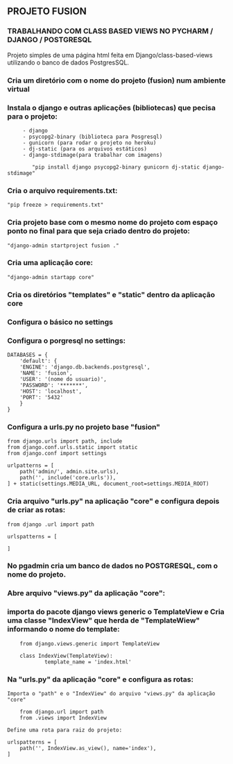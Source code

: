 ## PROJETO FUSION

### TRABALHANDO COM CLASS BASED VIEWS NO PYCHARM / DJANGO / POSTGRESQL

Projeto simples de uma página html feita em Django/class-based-views
utilizando o banco de dados PostgresSQL.

### Cria um diretório com o nome do projeto (fusion) num ambiente virtual

### Instala o django e outras aplicações (bibliotecas) que pecisa para o projeto:

		 - django
		 - psycopg2-binary (biblioteca para Posgresql)
		 - gunicorn (para rodar o projeto no heroku)
		 - dj-static (para os arquivos estáticos)
		 - django-stdimage(para trabalhar com imagens)
		 
		 	"pip install django psycopg2-binary gunicorn dj-static django-stdimage"

### Cria o arquivo requirements.txt:

	"pip freeze > requirements.txt"

### Cria projeto base com o mesmo nome do projeto com espaço ponto no final para que seja criado dentro do projeto:

	"django-admin startproject fusion ."
	
### Cria uma aplicação core:

	"django-admin startapp core"
	
### Cria os diretórios "templates" e "static" dentro da aplicação core
	
### Configura  o básico no settings

### Configura o porgresql no settings:

	DATABASES = {
	    'default': {
		'ENGINE': 'django.db.backends.postgresql',
		'NAME': 'fusion',
		'USER': '(nome do usuario)',
		'PASSWORD': '*******',
		'HOST': 'localhost',
		'PORT': '5432'
	    }
	}

### Configura a urls.py no projeto base "fusion"

	from django.urls import path, include
	from django.conf.urls.static import static
	from django.conf import settings

	urlpatterns = [
	    path('admin/', admin.site.urls),
	    path('', include('core.urls')),
	] + static(settings.MEDIA_URL, document_root=settings.MEDIA_ROOT)


### Cria arquivo "urls.py" na aplicação "core" e configura depois de criar as rotas:

	from django .url import path

	urlspatterns = [

	]
	
### No pgadmin cria um banco de dados no POSTGRESQL, com o nome do projeto.

### Abre arquivo "views.py" da aplicação "core":

### importa do pacote django views generic o TemplateView e Cria uma classe "IndexView" que herda de "TemplateWiew" informando o nome do template:

		from django.views.generic import TemplateView
		
		class IndexView(TemplateView):
    			template_name = 'index.html'
			
	
### Na "urls.py" da aplicação "core" e configura as rotas:

	Importa o "path" e o "IndexView" do arquivo "views.py" da aplicação "core"
	
		from django.url import path
		from .views import IndexView

	Define uma rota para raiz do projeto:
	
	urlspatterns = [
		path('', IndexView.as_view(), name='index'),
	]